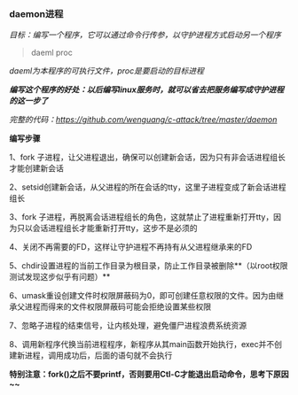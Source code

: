 ### daemon进程

*目标：编写一个程序，它可以通过命令行传参，以守护进程方式启动另一个程序* 

> daeml  proc

*daeml为本程序的可执行文件，proc是要启动的目标进程*

***编写这个程序的好处：以后编写linux服务时，就可以省去把服务编写成守护进程的这一步了*** 

*完整的代码：https://github.com/wenguang/c-attack/tree/master/daemon* 



**编写步骤** 

1、fork 子进程，让父进程退出，确保可以创建新会话，因为只有非会话进程组长才能创建新会话	

2、setsid创建新会话，从父进程的所在会话的tty，这里子进程变成了新会话进程组长

3、fork 子进程，再脱离会话进程组长的角色，这就禁止了进程重新打开tty，因为只以会话进程组长才能重新打开tty，这步不是必须的

4、关闭不再需要的FD，这样让守护进程不再持有从父进程继承来的FD

5、chdir设置进程的当前工作目录为根目录，防止工作目录被删除**（以root权限测试发现这步似乎有问题）** 

6、umask重设创建文件时权限屏蔽码为0，即可创建任意权限的文件。因为由继承父进程而得来的文件权限屏蔽码可能会拒绝设置某些权限

7、忽略子进程的结束信号，让内核处理，避免僵尸进程浪费系统资源

8、调用新程序代换当前进程程序，新程序从其main函数开始执行，exec并不创建新进程，调用成功后，后面的语句就不会执行

**特别注意：fork()之后不要printf，否则要用Ctl-C才能退出启动命令，思考下原因~~** 







 
